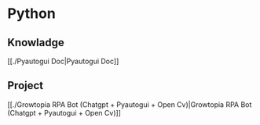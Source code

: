 # Python
## Knowladge
[[./Pyautogui Doc|Pyautogui Doc]]
## Project
[[./Growtopia RPA Bot (Chatgpt + Pyautogui + Open Cv)|Growtopia RPA Bot (Chatgpt + Pyautogui + Open Cv)]]
